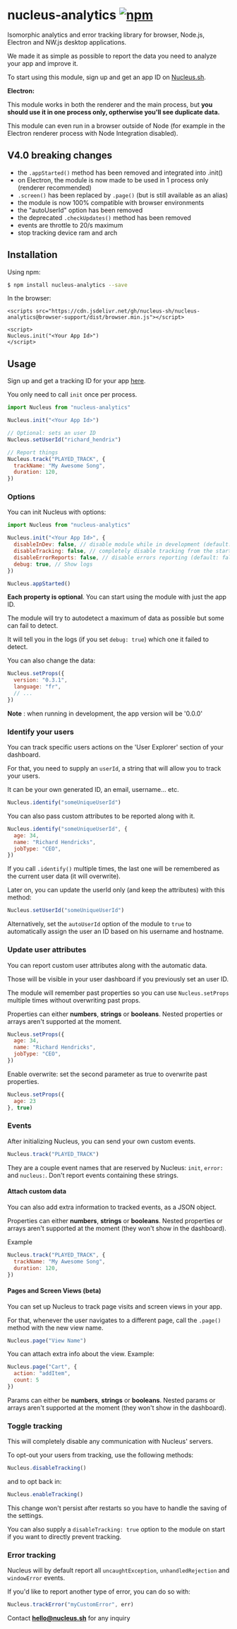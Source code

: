 # nucleus-analytics [![npm](https://img.shields.io/npm/v/nucleus-analytics.svg)](https://www.npmjs.com/package/nucleus-analytics)

Isomorphic analytics and error tracking library for browser, Node.js, Electron and NW.js desktop applications.

We made it as simple as possible to report the data you need to analyze your app and improve it.

To start using this module, sign up and get an app ID on [Nucleus.sh](https://nucleus.sh).

<b>Electron:</b>

This module works in both the renderer and the main process, but **you should use it in one process only, optherwise you'll see duplicate data.**


This module can even run in a browser outside of Node (for example in the Electron renderer process with Node Integration disabled).

## V4.0 breaking changes
- the `.appStarted()` method has been removed and integrated into .init()
- on Electron, the module is now made to be used in 1 process only (renderer recommended)
- `.screen()` has been replaced by `.page()` (but is still available as an alias)
- the module is now 100% compatible with browser environments
- the "autoUserId" option has been removed
- the deprecated `.checkUpdates()` method has been removed
- events are throttle to 20/s maximum
- stop tracking device ram and arch

## Installation

Using npm:

```bash
$ npm install nucleus-analytics --save
```

In the browser:

```
<scripts src="https://cdn.jsdelivr.net/gh/nucleus-sh/nucleus-analytics@browser-support/dist/browser.min.js"></script>

<script>
Nucleus.init("<Your App Id>")
</script>

```

## Usage

Sign up and get a tracking ID for your app [here](https://nucleus.sh).

You only need to call `init` once per process.


```javascript
import Nucleus from "nucleus-analytics"

Nucleus.init("<Your App Id>")

// Optional: sets an user ID
Nucleus.setUserId("richard_hendrix")

// Report things
Nucleus.track("PLAYED_TRACK", {
  trackName: "My Awesome Song",
  duration: 120,
})
```

### Options

You can init Nucleus with options:

```javascript
import Nucleus from "nucleus-analytics"

Nucleus.init("<Your App Id>", {
  disableInDev: false, // disable module while in development (default: false)
  disableTracking: false, // completely disable tracking from the start (default: false)
  disableErrorReports: false, // disable errors reporting (default: false)
  debug: true, // Show logs
})

Nucleus.appStarted()
```

**Each property is optional**. You can start using the module with just the app ID.

The module will try to autodetect a maximum of data as possible but some can fail to detect.

It will tell you in the logs (if you set `debug: true`) which one it failed to detect.

You can also change the data:

```javascript
Nucleus.setProps({
  version: "0.3.1",
  language: "fr",
  // ...
})
```

**Note** : when running in development, the app version will be '0.0.0'

### Identify your users

You can track specific users actions on the 'User Explorer' section of your dashboard.

For that, you need to supply an `userId`, a string that will allow you to track your users.

It can be your own generated ID, an email, username... etc.

```javascript
Nucleus.identify("someUniqueUserId")
```

You can also pass custom attributes to be reported along with it.

```javascript
Nucleus.identify("someUniqueUserId", {
  age: 34,
  name: "Richard Hendricks",
  jobType: "CEO",
})
```

If you call `.identify()` multiple times, the last one will be remembered as the current user data (it will overwrite).

Later on, you can update the userId only (and keep the attributes) with this method:

```javascript
Nucleus.setUserId("someUniqueUserId")
```

Alternatively, set the `autoUserId` option of the module to `true` to automatically assign the user an ID based on his username and hostname.

### Update user attributes

You can report custom user attributes along with the automatic data.

Those will be visible in your user dashboard if you previously set an user ID.

The module will remember past properties so you can use `Nucleus.setProps` multiple times without overwriting past props.

Properties can either **numbers**, **strings** or **booleans**.
Nested properties or arrays aren't supported at the moment.

```javascript
Nucleus.setProps({
  age: 34,
  name: "Richard Hendricks",
  jobType: "CEO",
})
```

Enable overwrite: set the second parameter as true to overwrite past properties.

```javascript
Nucleus.setProps({
  age: 23
}, true)
```

### Events

After initializing Nucleus, you can send your own custom events.

```javascript
Nucleus.track("PLAYED_TRACK")
```

They are a couple event names that are reserved by Nucleus: `init`, `error:` and `nucleus:`. Don't report events containing these strings.

#### Attach custom data

You can also add extra information to tracked events, as a JSON object.

Properties can either **numbers**, **strings** or **booleans**.
Nested properties or arrays aren't supported at the moment (they won't show in the dashboard).

Example

```javascript
Nucleus.track("PLAYED_TRACK", {
  trackName: "My Awesome Song",
  duration: 120,
})
```

#### Pages and Screen Views (beta)

You can set up Nucleus to track page visits and screen views in your app.

For that, whenever the user navigates to a different page, call the `.page()` method with the new view name.

```javascript
Nucleus.page("View Name")
```

You can attach extra info about the view. Example: 

```javascript
Nucleus.page("Cart", {
  action: "addItem",
  count: 5
})
```

Params can either be **numbers**, **strings** or **booleans**.
Nested params or arrays aren't supported at the moment (they won't show in the dashboard).

### Toggle tracking

This will completely disable any communication with Nucleus' servers.

To opt-out your users from tracking, use the following methods:

```javascript
Nucleus.disableTracking()
```

and to opt back in:

```javascript
Nucleus.enableTracking()
```

This change won't persist after restarts so you have to handle the saving of the settings.

You can also supply a `disableTracking: true` option to the module on start if you want to directly prevent tracking.

### Error tracking

Nucleus will by default report all `uncaughtException`, `unhandledRejection` and `windowError` events.

If you'd like to report another type of error, you can do so with:

```javascript
Nucleus.trackError("myCustomError", err)
```

Contact **hello@nucleus.sh** for any inquiry
